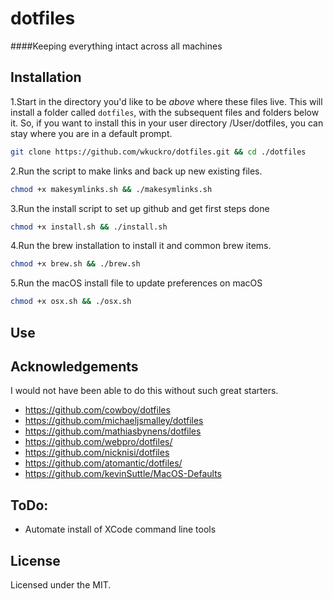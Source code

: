 # dotfiles

####Keeping everything intact across all machines

## Installation

1.Start in the directory you'd like to be _above_ where these files live. This will install a folder called `dotfiles`, with the subsequent files and folders below it. So, if you want to install this in your user directory /User/dotfiles, you can stay where you are in a default prompt.

```bash
git clone https://github.com/wkuckro/dotfiles.git && cd ./dotfiles
```

2.Run the script to make links and back up new existing files.

```bash
chmod +x makesymlinks.sh && ./makesymlinks.sh
```

3.Run the install script to set up github and get first steps done
```bash
chmod +x install.sh && ./install.sh
```

4.Run the brew installation to install it and common brew items.

```bash
chmod +x brew.sh && ./brew.sh
```

5.Run the macOS install file to update preferences on macOS

```bash
chmod +x osx.sh && ./osx.sh
```
## Use


## Acknowledgements
I would not have been able to do this without such great starters.
* https://github.com/cowboy/dotfiles
* https://github.com/michaeljsmalley/dotfiles
* https://github.com/mathiasbynens/dotfiles
* https://github.com/webpro/dotfiles/
* https://github.com/nicknisi/dotfiles
* https://github.com/atomantic/dotfiles/
* https://github.com/kevinSuttle/MacOS-Defaults

## ToDo:

* Automate install of XCode command line tools

## License
Licensed under the MIT.
